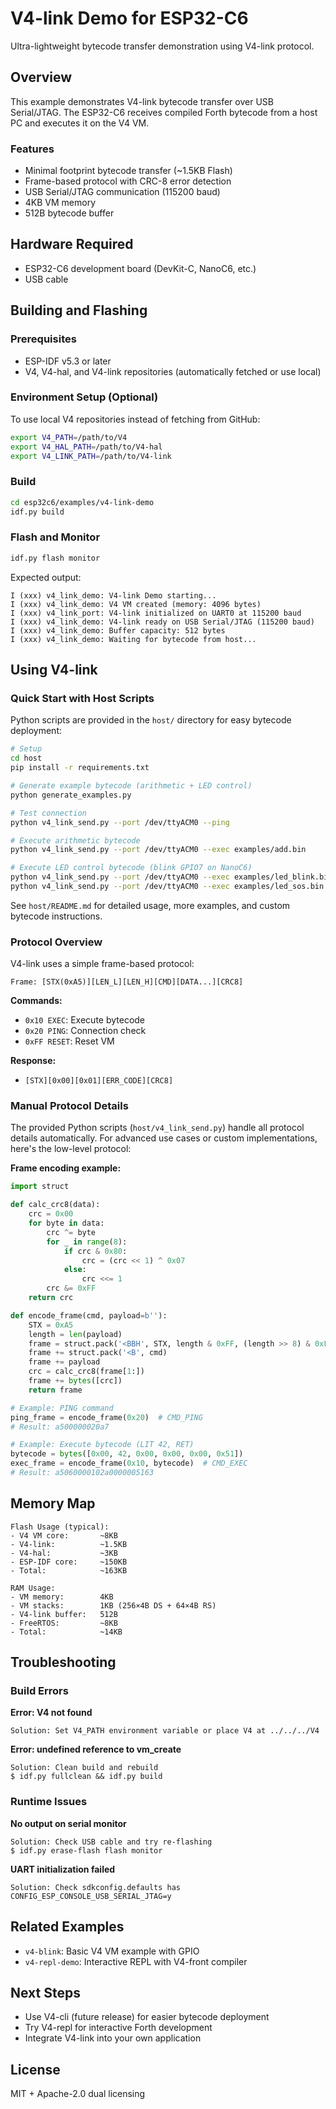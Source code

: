 # V4-link Demo for ESP32-C6

Ultra-lightweight bytecode transfer demonstration using V4-link protocol.

## Overview

This example demonstrates V4-link bytecode transfer over USB Serial/JTAG. The ESP32-C6 receives compiled Forth bytecode from a host PC and executes it on the V4 VM.

### Features

- Minimal footprint bytecode transfer (~1.5KB Flash)
- Frame-based protocol with CRC-8 error detection
- USB Serial/JTAG communication (115200 baud)
- 4KB VM memory
- 512B bytecode buffer

## Hardware Required

- ESP32-C6 development board (DevKit-C, NanoC6, etc.)
- USB cable

## Building and Flashing

### Prerequisites

- ESP-IDF v5.3 or later
- V4, V4-hal, and V4-link repositories (automatically fetched or use local)

### Environment Setup (Optional)

To use local V4 repositories instead of fetching from GitHub:

```bash
export V4_PATH=/path/to/V4
export V4_HAL_PATH=/path/to/V4-hal
export V4_LINK_PATH=/path/to/V4-link
```

### Build

```bash
cd esp32c6/examples/v4-link-demo
idf.py build
```

### Flash and Monitor

```bash
idf.py flash monitor
```

Expected output:

```
I (xxx) v4_link_demo: V4-link Demo starting...
I (xxx) v4_link_demo: V4 VM created (memory: 4096 bytes)
I (xxx) v4_link_port: V4-link initialized on UART0 at 115200 baud
I (xxx) v4_link_demo: V4-link ready on USB Serial/JTAG (115200 baud)
I (xxx) v4_link_demo: Buffer capacity: 512 bytes
I (xxx) v4_link_demo: Waiting for bytecode from host...
```

## Using V4-link

### Quick Start with Host Scripts

Python scripts are provided in the `host/` directory for easy bytecode deployment:

```bash
# Setup
cd host
pip install -r requirements.txt

# Generate example bytecode (arithmetic + LED control)
python generate_examples.py

# Test connection
python v4_link_send.py --port /dev/ttyACM0 --ping

# Execute arithmetic bytecode
python v4_link_send.py --port /dev/ttyACM0 --exec examples/add.bin

# Execute LED control bytecode (blink GPIO7 on NanoC6)
python v4_link_send.py --port /dev/ttyACM0 --exec examples/led_blink.bin
python v4_link_send.py --port /dev/ttyACM0 --exec examples/led_sos.bin
```

See `host/README.md` for detailed usage, more examples, and custom bytecode instructions.

### Protocol Overview

V4-link uses a simple frame-based protocol:

```
Frame: [STX(0xA5)][LEN_L][LEN_H][CMD][DATA...][CRC8]
```

**Commands:**
- `0x10 EXEC`: Execute bytecode
- `0x20 PING`: Connection check
- `0xFF RESET`: Reset VM

**Response:**
- `[STX][0x00][0x01][ERR_CODE][CRC8]`

### Manual Protocol Details

The provided Python scripts (`host/v4_link_send.py`) handle all protocol details automatically. For advanced use cases or custom implementations, here's the low-level protocol:

**Frame encoding example:**
```python
import struct

def calc_crc8(data):
    crc = 0x00
    for byte in data:
        crc ^= byte
        for _ in range(8):
            if crc & 0x80:
                crc = (crc << 1) ^ 0x07
            else:
                crc <<= 1
        crc &= 0xFF
    return crc

def encode_frame(cmd, payload=b''):
    STX = 0xA5
    length = len(payload)
    frame = struct.pack('<BBH', STX, length & 0xFF, (length >> 8) & 0xFF)
    frame += struct.pack('<B', cmd)
    frame += payload
    crc = calc_crc8(frame[1:])
    frame += bytes([crc])
    return frame

# Example: PING command
ping_frame = encode_frame(0x20)  # CMD_PING
# Result: a500000020a7

# Example: Execute bytecode (LIT 42, RET)
bytecode = bytes([0x00, 42, 0x00, 0x00, 0x00, 0x51])
exec_frame = encode_frame(0x10, bytecode)  # CMD_EXEC
# Result: a5060000102a0000005163
```

## Memory Map

```
Flash Usage (typical):
- V4 VM core:       ~8KB
- V4-link:          ~1.5KB
- V4-hal:           ~3KB
- ESP-IDF core:     ~150KB
- Total:            ~163KB

RAM Usage:
- VM memory:        4KB
- VM stacks:        1KB (256×4B DS + 64×4B RS)
- V4-link buffer:   512B
- FreeRTOS:         ~8KB
- Total:            ~14KB
```

## Troubleshooting

### Build Errors

**Error: V4 not found**
```
Solution: Set V4_PATH environment variable or place V4 at ../../../V4
```

**Error: undefined reference to vm_create**
```
Solution: Clean build and rebuild
$ idf.py fullclean && idf.py build
```

### Runtime Issues

**No output on serial monitor**
```
Solution: Check USB cable and try re-flashing
$ idf.py erase-flash flash monitor
```

**UART initialization failed**
```
Solution: Check sdkconfig.defaults has CONFIG_ESP_CONSOLE_USB_SERIAL_JTAG=y
```

## Related Examples

- `v4-blink`: Basic V4 VM example with GPIO
- `v4-repl-demo`: Interactive REPL with V4-front compiler

## Next Steps

- Use V4-cli (future release) for easier bytecode deployment
- Try V4-repl for interactive Forth development
- Integrate V4-link into your own application

## License

MIT + Apache-2.0 dual licensing
